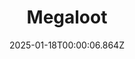 ---
title: "Megaloot"
id: 2440380
date: 2025-01-18T00:00:06.864Z
link: games/steam/recent/megaloot
image: http://media.steampowered.com/steamcommunity/public/images/apps/2440380/3f63b0e78691bbc2b1b335a8b47f84f8ac3f2f43.jpg
playtime_2weeks: 92
playtime_forever: 665
playtime_windows_forever: 0
playtime_mac_forever: 0
playtime_linux_forever: 665
playtime_deck_forever: 665
---
